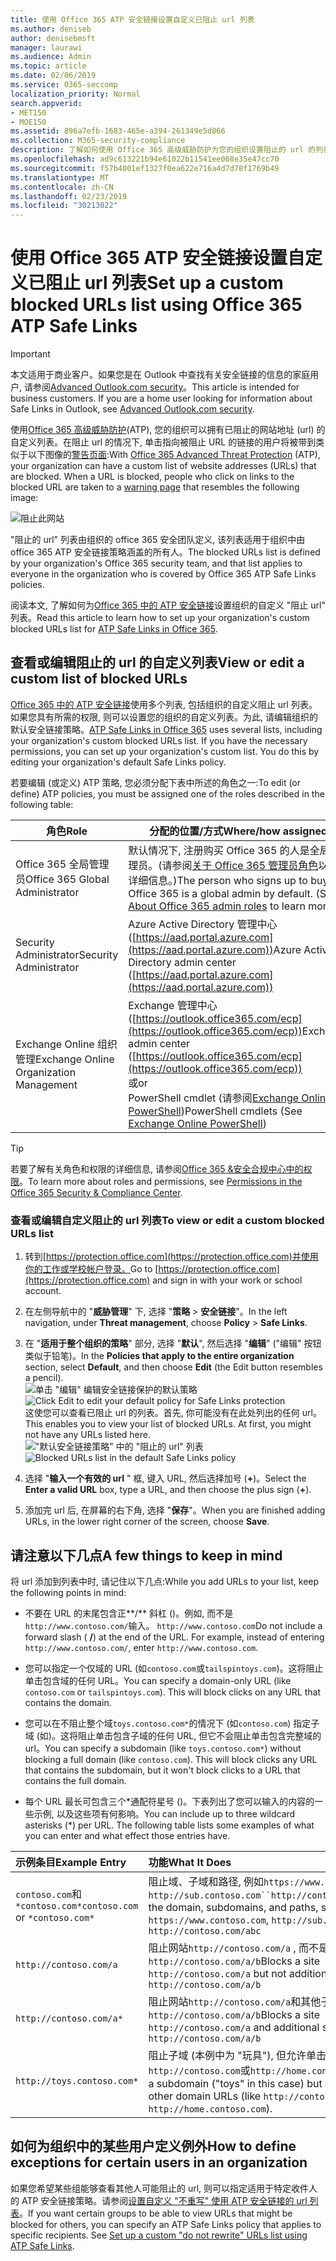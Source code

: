 ```yaml
---
title: 使用 Office 365 ATP 安全链接设置自定义已阻止 url 列表
ms.author: deniseb
author: denisebmsft
manager: laurawi
ms.audience: Admin
ms.topic: article
ms.date: 02/06/2019
ms.service: O365-seccomp
localization_priority: Normal
search.appverid:
- MET150
- MOE150
ms.assetid: 896a7efb-1683-465e-a394-261349e5d866
ms.collection: M365-security-compliance
description: 了解如何使用 Office 365 高级威胁防护为您的组织设置阻止的 url 的列表。阻止的 url 将根据 ATP 安全链接策略应用于电子邮件和 Office 文档。
ms.openlocfilehash: ad9c613221b94e61022b11541ee068e35e47cc70
ms.sourcegitcommit: f57b4001ef1327f0ea622e716a4d7d78f1769b49
ms.translationtype: MT
ms.contentlocale: zh-CN
ms.lasthandoff: 02/23/2019
ms.locfileid: "30213022"
---
```

# <a name="set-up-a-custom-blocked-urls-list-using-office-365-atp-safe-links"></a><span data-ttu-id="e9051-104">使用 Office 365 ATP 安全链接设置自定义已阻止 url 列表</span><span class="sxs-lookup"><span data-stu-id="e9051-104">Set up a custom blocked URLs list using Office 365 ATP Safe Links</span></span>

> [!IMPORTANT]
> <span data-ttu-id="e9051-p102">本文适用于商业客户。如果您是在 Outlook 中查找有关安全链接的信息的家庭用户, 请参阅[Advanced Outlook.com security](https://support.office.com/article/advanced-outlook-com-security-for-office-365-subscribers-882d2243-eab9-4545-a58a-b36fee4a46e2)。</span><span class="sxs-lookup"><span data-stu-id="e9051-p102">This article is intended for business customers. If you are a home user looking for information about Safe Links in Outlook, see [Advanced Outlook.com security](https://support.office.com/article/advanced-outlook-com-security-for-office-365-subscribers-882d2243-eab9-4545-a58a-b36fee4a46e2).</span></span>

<span data-ttu-id="e9051-p103">使用[Office 365 高级威胁防护](office-365-atp.md)(ATP), 您的组织可以拥有已阻止的网站地址 (url) 的自定义列表。在阻止 url 的情况下, 单击指向被阻止 URL 的链接的用户将被带到类似于以下图像的[警告页面](atp-safe-links-warning-pages.md):</span><span class="sxs-lookup"><span data-stu-id="e9051-p103">With [Office 365 Advanced Threat Protection](office-365-atp.md) (ATP), your organization can have a custom list of website addresses (URLs) that are blocked. When a URL is blocked, people who click on links to the blocked URL are taken to a [warning page](atp-safe-links-warning-pages.md) that resembles the following image:</span></span> 
  
![阻止此网站](media/6b4bda2d-a1e6-419e-8b10-588e83c3af3f.png)
  
<span data-ttu-id="e9051-110">"阻止的 url" 列表由组织的 office 365 安全团队定义, 该列表适用于组织中由 office 365 ATP 安全链接策略涵盖的所有人。</span><span class="sxs-lookup"><span data-stu-id="e9051-110">The blocked URLs list is defined by your organization's Office 365 security team, and that list applies to everyone in the organization who is covered by Office 365 ATP Safe Links policies.</span></span> 
  
<span data-ttu-id="e9051-111">阅读本文, 了解如何为[Office 365 中的 ATP 安全链接](atp-safe-links.md)设置组织的自定义 "阻止 url" 列表。</span><span class="sxs-lookup"><span data-stu-id="e9051-111">Read this article to learn how to set up your organization's custom blocked URLs list for [ATP Safe Links in Office 365](atp-safe-links.md).</span></span>
  
## <a name="view-or-edit-a-custom-list-of-blocked-urls"></a><span data-ttu-id="e9051-112">查看或编辑阻止的 url 的自定义列表</span><span class="sxs-lookup"><span data-stu-id="e9051-112">View or edit a custom list of blocked URLs</span></span>

<span data-ttu-id="e9051-p104">[Office 365 中的 ATP 安全链接](atp-safe-links.md)使用多个列表, 包括组织的自定义阻止 url 列表。如果您具有所需的权限, 则可以设置您的组织的自定义列表。为此, 请编辑组织的默认安全链接策略。</span><span class="sxs-lookup"><span data-stu-id="e9051-p104">[ATP Safe Links in Office 365](atp-safe-links.md) uses several lists, including your organization's custom blocked URLs list. If you have the necessary permissions, you can set up your organization's custom list. You do this by editing your organization's default Safe Links policy.</span></span>

<span data-ttu-id="e9051-116">若要编辑 (或定义) ATP 策略, 您必须分配下表中所述的角色之一:</span><span class="sxs-lookup"><span data-stu-id="e9051-116">To edit (or define) ATP policies, you must be assigned one of the roles described in the following table:</span></span> 

|<span data-ttu-id="e9051-117">角色</span><span class="sxs-lookup"><span data-stu-id="e9051-117">Role</span></span>  |<span data-ttu-id="e9051-118">分配的位置/方式</span><span class="sxs-lookup"><span data-stu-id="e9051-118">Where/how assigned</span></span>  |
|---------|---------|
|<span data-ttu-id="e9051-119">Office 365 全局管理员</span><span class="sxs-lookup"><span data-stu-id="e9051-119">Office 365 Global Administrator</span></span> |<span data-ttu-id="e9051-p105">默认情况下, 注册购买 Office 365 的人是全局管理员。(请参阅[关于 Office 365 管理员角色](https://docs.microsoft.com/office365/admin/add-users/about-admin-roles)以了解详细信息。)</span><span class="sxs-lookup"><span data-stu-id="e9051-p105">The person who signs up to buy Office 365 is a global admin by default. (See [About Office 365 admin roles](https://docs.microsoft.com/office365/admin/add-users/about-admin-roles) to learn more.)</span></span>         |
|<span data-ttu-id="e9051-122">Security Administrator</span><span class="sxs-lookup"><span data-stu-id="e9051-122">Security Administrator</span></span> |<span data-ttu-id="e9051-123">Azure Active Directory 管理中心 ([https://aad.portal.azure.com](https://aad.portal.azure.com))</span><span class="sxs-lookup"><span data-stu-id="e9051-123">Azure Active Directory admin center ([https://aad.portal.azure.com](https://aad.portal.azure.com))</span></span>|
|<span data-ttu-id="e9051-124">Exchange Online 组织管理</span><span class="sxs-lookup"><span data-stu-id="e9051-124">Exchange Online Organization Management</span></span> |<span data-ttu-id="e9051-125">Exchange 管理中心 ([https://outlook.office365.com/ecp](https://outlook.office365.com/ecp))</span><span class="sxs-lookup"><span data-stu-id="e9051-125">Exchange admin center ([https://outlook.office365.com/ecp](https://outlook.office365.com/ecp))</span></span> <br><span data-ttu-id="e9051-126">或</span><span class="sxs-lookup"><span data-stu-id="e9051-126">or</span></span> <br>  <span data-ttu-id="e9051-127">PowerShell cmdlet (请参阅[Exchange Online PowerShell](https://docs.microsoft.com/powershell/exchange/exchange-online/exchange-online-powershell?view=exchange-ps))</span><span class="sxs-lookup"><span data-stu-id="e9051-127">PowerShell cmdlets (See [Exchange Online PowerShell](https://docs.microsoft.com/powershell/exchange/exchange-online/exchange-online-powershell?view=exchange-ps))</span></span> |

> [!TIP]
> <span data-ttu-id="e9051-128">若要了解有关角色和权限的详细信息, 请参阅[Office 365 &amp;安全合规中心中的权限](permissions-in-the-security-and-compliance-center.md)。</span><span class="sxs-lookup"><span data-stu-id="e9051-128">To learn more about roles and permissions, see [Permissions in the Office 365 Security &amp; Compliance Center](permissions-in-the-security-and-compliance-center.md).</span></span>

### <a name="to-view-or-edit-a-custom-blocked-urls-list"></a><span data-ttu-id="e9051-129">查看或编辑自定义阻止的 url 列表</span><span class="sxs-lookup"><span data-stu-id="e9051-129">To view or edit a custom blocked URLs list</span></span>
  
1. <span data-ttu-id="e9051-130">转到[https://protection.office.com](https://protection.office.com)并使用你的工作或学校帐户登录。</span><span class="sxs-lookup"><span data-stu-id="e9051-130">Go to [https://protection.office.com](https://protection.office.com) and sign in with your work or school account.</span></span> 
    
2. <span data-ttu-id="e9051-131">在左侧导航中的 "**威胁管理**" 下, 选择 "**策略** \> **安全链接**"。</span><span class="sxs-lookup"><span data-stu-id="e9051-131">In the left navigation, under **Threat management**, choose **Policy** \> **Safe Links**.</span></span>
    
3. <span data-ttu-id="e9051-132">在 "**适用于整个组织的策略**" 部分, 选择 "**默认**", 然后选择 "**编辑**" ("编辑" 按钮类似于铅笔)。</span><span class="sxs-lookup"><span data-stu-id="e9051-132">In the **Policies that apply to the entire organization** section, select **Default**, and then choose **Edit** (the Edit button resembles a pencil).</span></span><br/><span data-ttu-id="e9051-133">![单击 "编辑" 编辑安全链接保护的默认策略](media/d08f9615-d947-4033-813a-d310ec2c8cca.png)</span><span class="sxs-lookup"><span data-stu-id="e9051-133">![Click Edit to edit your default policy for Safe Links protection](media/d08f9615-d947-4033-813a-d310ec2c8cca.png)</span></span><br/><span data-ttu-id="e9051-p106">这使您可以查看已阻止 url 的列表。首先, 你可能没有在此处列出的任何 url。</span><span class="sxs-lookup"><span data-stu-id="e9051-p106">This enables you to view your list of blocked URLs. At first, you might not have any URLs listed here.</span></span><br/><span data-ttu-id="e9051-136">!["默认安全链接策略" 中的 "阻止的 url" 列表](media/575e1449-6191-40ac-b626-030a2fd3fb11.png)</span><span class="sxs-lookup"><span data-stu-id="e9051-136">![Blocked URLs list in the default Safe Links policy](media/575e1449-6191-40ac-b626-030a2fd3fb11.png)</span></span>
  
4. <span data-ttu-id="e9051-137">选择 "**输入一个有效的 url** " 框, 键入 URL, 然后选择加号 (**+**)。</span><span class="sxs-lookup"><span data-stu-id="e9051-137">Select the **Enter a valid URL** box, type a URL, and then choose the plus sign (**+**).</span></span> 

5. <span data-ttu-id="e9051-138">添加完 url 后, 在屏幕的右下角, 选择 "**保存**"。</span><span class="sxs-lookup"><span data-stu-id="e9051-138">When you are finished adding URLs, in the lower right corner of the screen, choose **Save**.</span></span>
    
## <a name="a-few-things-to-keep-in-mind"></a><span data-ttu-id="e9051-139">请注意以下几点</span><span class="sxs-lookup"><span data-stu-id="e9051-139">A few things to keep in mind</span></span>

<span data-ttu-id="e9051-140">将 url 添加到列表中时, 请记住以下几点:</span><span class="sxs-lookup"><span data-stu-id="e9051-140">While you add URLs to your list, keep the following points in mind:</span></span> 

- <span data-ttu-id="e9051-p107">不要在 URL 的末尾包含正**/** 斜杠 ()。例如, 而不是`http://www.contoso.com/`输入。 `http://www.contoso.com`</span><span class="sxs-lookup"><span data-stu-id="e9051-p107">Do not include a forward slash ( **/**) at the end of the URL. For example, instead of entering `http://www.contoso.com/`, enter `http://www.contoso.com`.</span></span>
    
- <span data-ttu-id="e9051-p108">您可以指定一个仅域的 URL (如`contoso.com`或`tailspintoys.com`)。这将阻止单击包含域的任何 URL。</span><span class="sxs-lookup"><span data-stu-id="e9051-p108">You can specify a domain-only URL (like `contoso.com` or `tailspintoys.com`). This will block clicks on any URL that contains the domain.</span></span>

- <span data-ttu-id="e9051-p109">您可以在不阻止整个域`toys.contoso.com*`的情况下 (如`contoso.com`) 指定子域 (如)。这将阻止单击包含子域的任何 URL, 但它不会阻止单击包含完整域的 url。</span><span class="sxs-lookup"><span data-stu-id="e9051-p109">You can specify a subdomain (like `toys.contoso.com*`) without blocking a full domain (like `contoso.com`). This will block clicks any URL that contains the subdomain, but it won't block clicks to a URL that contains the full domain.</span></span>  
    
- <span data-ttu-id="e9051-p110">每个 URL 最长可包含三个\*通配符星号 ()。下表列出了您可以输入的内容的一些示例, 以及这些项有何影响。</span><span class="sxs-lookup"><span data-stu-id="e9051-p110">You can include up to three wildcard asterisks (\*) per URL. The following table lists some examples of what you can enter and what effect those entries have.</span></span>
    
|<span data-ttu-id="e9051-149">**示例条目**</span><span class="sxs-lookup"><span data-stu-id="e9051-149">**Example Entry**</span></span>|<span data-ttu-id="e9051-150">**功能**</span><span class="sxs-lookup"><span data-stu-id="e9051-150">**What It Does**</span></span>|
|:-----|:-----|
|<span data-ttu-id="e9051-151">`contoso.com`和`*contoso.com*`</span><span class="sxs-lookup"><span data-stu-id="e9051-151">`contoso.com` or `*contoso.com*`</span></span>  <br/> |<span data-ttu-id="e9051-152">阻止域、子域和路径, 例如`https://www.contoso.com`、和`http://sub.contoso.com``http://contoso.com/abc`</span><span class="sxs-lookup"><span data-stu-id="e9051-152">Blocks the domain, subdomains, and paths, such as `https://www.contoso.com`, `http://sub.contoso.com`, and `http://contoso.com/abc`</span></span>  <br/> |
|`http://contoso.com/a`  <br/> |<span data-ttu-id="e9051-153">阻止网站`http://contoso.com/a` , 而不是其他子路径 (如`http://contoso.com/a/b`</span><span class="sxs-lookup"><span data-stu-id="e9051-153">Blocks a site `http://contoso.com/a` but not additional subpaths like `http://contoso.com/a/b`</span></span>  <br/> |
|`http://contoso.com/a*`  <br/> |<span data-ttu-id="e9051-154">阻止网站`http://contoso.com/a`和其他子路径 (如`http://contoso.com/a/b`</span><span class="sxs-lookup"><span data-stu-id="e9051-154">Blocks a site `http://contoso.com/a` and additional subpaths like `http://contoso.com/a/b`</span></span>  <br/> |
|`http://toys.contoso.com*`  <br/> |<span data-ttu-id="e9051-155">阻止子域 (本例中为 "玩具"), 但允许单击其他域 url (如`http://contoso.com`或`http://home.contoso.com`)。</span><span class="sxs-lookup"><span data-stu-id="e9051-155">Blocks a subdomain ("toys" in this case) but allow clicks to other domain URLs (like `http://contoso.com` or `http://home.contoso.com`).</span></span>  <br/> |
   

## <a name="how-to-define-exceptions-for-certain-users-in-an-organization"></a><span data-ttu-id="e9051-156">如何为组织中的某些用户定义例外</span><span class="sxs-lookup"><span data-stu-id="e9051-156">How to define exceptions for certain users in an organization</span></span>

<span data-ttu-id="e9051-p111">如果您希望某些组能够查看其他人可能阻止的 url, 则可以指定适用于特定收件人的 ATP 安全链接策略。请参阅[设置自定义 "不重写" 使用 ATP 安全链接的 url 列表](set-up-a-custom-do-not-rewrite-urls-list-with-atp.md)。</span><span class="sxs-lookup"><span data-stu-id="e9051-p111">If you want certain groups to be able to view URLs that might be blocked for others, you can specify an ATP Safe Links policy that applies to specific recipients. See [Set up a custom "do not rewrite" URLs list using ATP Safe Links](set-up-a-custom-do-not-rewrite-urls-list-with-atp.md).</span></span>
  


